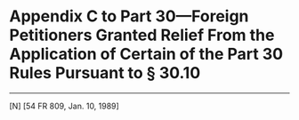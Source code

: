 # Appendix C to Part 30—Foreign Petitioners Granted Relief From the Application of Certain of the Part 30 Rules Pursuant to § 30.10



---

[N] [54 FR 809, Jan. 10, 1989]


